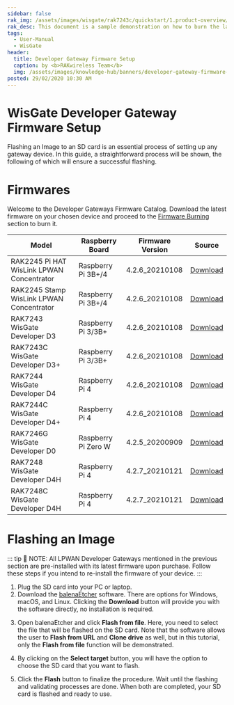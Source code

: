 ```yaml
---
sidebar: false
rak_img: /assets/images/wisgate/rak7243c/quickstart/1.product-overview/1.index/RAK7243C_home.png
rak_desc: This document is a sample demonstration on how to burn the latest firmware of the WisGate Developer Series.
tags:
  - User-Manual
  - WisGate
header:
  title: Developer Gateway Firmware Setup
  caption: by <b>RAKwireless Team</b>
  img: /assets/images/knowledge-hub/banners/developer-gateway-firmware-setup.jpg
posted: 29/02/2020 10:30 AM
---
```


# WisGate Developer Gateway Firmware Setup

Flashing an Image to an SD card is an essential process of setting up any gateway device. In this guide, a straightforward process will be shown, the following of which will ensure a successful flashing.

# Firmwares

Welcome to the Developer Gateways Firmware Catalog. Download the latest firmware on your chosen device and proceed to the [Firmware Burning](#burn-the-firmware) section to burn it.

| Model                                     | Raspberry Board     | Firmware Version | Source                                                                                                                               |
| ----------------------------------------- | ------------------- | ---------------- | ------------------------------------------------------------------------------------------------------------------------------------ |
| RAK2245 Pi HAT WisLink LPWAN Concentrator | Raspberry Pi 3B+/4  | 4.2.6_20210108   | [Download](https://downloads.rakwireless.com/LoRa/RAK2245-Pi-HAT/Firmware/RAK2245_Latest_Firmware.zip)                               |
| RAK2245 Stamp WisLink LPWAN Concentrator  | Raspberry Pi 3B+/4  | 4.2.6_20210108   | [Download](https://downloads.rakwireless.com/LoRa/RAK2245-Pi-HAT/Firmware/RAK2245_Latest_Firmware.zip)                               |
| RAK7243 WisGate Developer D3              | Raspberry Pi 3/3B+  | 4.2.6_20210108   | [Download](https://downloads.rakwireless.com/LoRa/Pilot-Gateway-Pro-RAK7243/Firmware/RAK7243_Latest_Firmware.zip)                    |
| RAK7243C WisGate Developer D3+            | Raspberry Pi 3/3B+  | 4.2.6_20210108   | [Download](https://downloads.rakwireless.com/LoRa/Pilot-Gateway-Pro-RAK7243/Firmware/RAK7243C_Latest_Firmware.zip)                   |
| RAK7244 WisGate Developer D4              | Raspberry Pi 4      | 4.2.6_20210108   | [Download](https://downloads.rakwireless.com/LoRa/Developer-LoRaWAN-Gateway-RAK7244%26RAK7244P/Firmware/RAK7244_Latest_Firmware.zip) |
| RAK7244C WisGate Developer D4+            | Raspberry Pi 4      | 4.2.6_20210108   | [Download](https://downloads.rakwireless.com/LoRa/Developer-LoRaWAN-Gateway-RAK7244C/Firmware/RAK7244C_Latest_Firmware.zip)          |
| RAK7246G WisGate Developer D0             | Raspberry Pi Zero W | 4.2.5_20200909   | [Download](https://downloads.rakwireless.com/en/LoRa/NeoPi-Gateway-RAK7246/Firmware/RAK7246_Latest_Firmware.zip)                     |
| RAK7248 WisGate Developer D4H             | Raspberry Pi 4      | 4.2.7_20210121   | [Download](https://downloads.rakwireless.com/LoRa/RAK7248/Firmware/RAK7248_Latest_Firmware.zip)                                      |
| RAK7248C WisGate Developer D4H            | Raspberry Pi 4      | 4.2.7_20210121   | [Download](https://downloads.rakwireless.com/LoRa/RAK7248C/Firmware/RAK7248C_Latest_Firmware.zip)                                    |
# Flashing an Image

::: tip 📝 NOTE:
 All LPWAN Developer Gateways mentioned in the previous section are pre-installed with its latest firmware upon purchase. Follow these steps if you intend to re-install the firmware of your device.
:::

1. Plug the SD card into your PC or laptop.
2. Download the [balenaEtcher](https://www.balena.io/etcher/) software. There are options for Windows, macOS, and Linux. Clicking the **Download** button will provide you with the software directly, no installation is required.

<rk-img
  src="/assets/images/knowledge-hub/user-manual/developer-gateways/firmware-burning/1.png"
  width="60%"
  caption="balenaEtcher Download Page"
/>

3. Open balenaEtcher and click **Flash from file**. Here, you need to select the file that will be flashed on the SD card. Note that the software allows the user to **Flash from URL** and **Clone drive** as well, but in this tutorial, only the **Flash from file** function will be demonstrated.

<rk-img
  src="/assets/images/knowledge-hub/user-manual/developer-gateways/firmware-burning/2.png"
  width="60%"
  caption="balenaEtcher Main Screen"
/>

4. By clicking on the **Select target** button, you will have the option to choose the SD card that you want to flash.

<rk-img
  src="/assets/images/knowledge-hub/user-manual/developer-gateways/firmware-burning/3.png"
  width="60%"
  caption="Image and target selected"
/>

5. Click the **Flash** button to finalize the procedure. Wait until the flashing and validating processes are done. When both are completed, your SD card is flashed and ready to use.

<rk-img
  src="/assets/images/knowledge-hub/user-manual/developer-gateways/firmware-burning/4.png"
  width="60%"
  caption="Flashing"
/>

<rk-img
  src="/assets/images/knowledge-hub/user-manual/developer-gateways/firmware-burning/5.png"
  width="60%"
  caption="Validating"
/>
